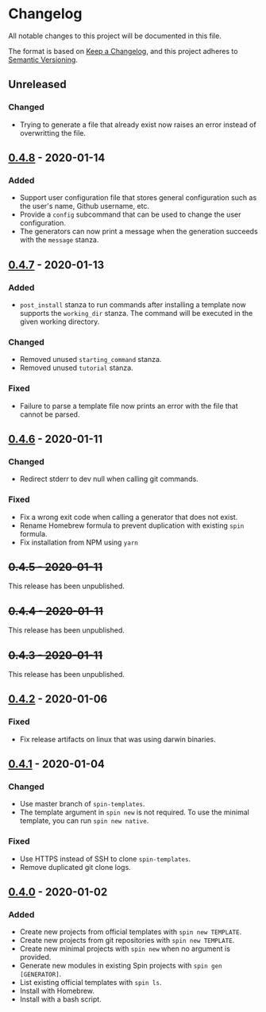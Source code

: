 # Changelog

All notable changes to this project will be documented in this file.

The format is based on [Keep a Changelog](https://keepachangelog.com/en/1.0.0/),
and this project adheres to [Semantic Versioning](https://semver.org/spec/v2.0.0.html).

## Unreleased

### Changed

- Trying to generate a file that already exist now raises an error instead of overwritting the file.

## [0.4.8] - 2020-01-14

### Added

- Support user configuration file that stores general configuration such as the user's name, Github username, etc.
- Provide a `config` subcommand that can be used to change the user configuration.
- The generators can now print a message when the generation succeeds with the `message` stanza.

## [0.4.7] - 2020-01-13

### Added

- `post_install` stanza to run commands after installing a template now supports the `working_dir` stanza.
  The command will be executed in the given working directory.

### Changed

- Removed unused `starting_command` stanza.
- Removed unused `tutorial` stanza.

### Fixed

- Failure to parse a template file now prints an error with the file that cannot be parsed.

## [0.4.6] - 2020-01-11

### Changed

- Redirect stderr to dev null when calling git commands.

### Fixed

- Fix a wrong exit code when calling a generator that does not exist.
- Rename Homebrew formula to prevent duplication with existing `spin` formula.
- Fix installation from NPM using `yarn`

## ~~0.4.5 - 2020-01-11~~

This release has been unpublished.

## ~~0.4.4 - 2020-01-11~~

This release has been unpublished.

## ~~0.4.3 - 2020-01-11~~

This release has been unpublished.

## [0.4.2] - 2020-01-06

### Fixed

- Fix release artifacts on linux that was using darwin binaries.

## [0.4.1] - 2020-01-04

### Changed

- Use master branch of `spin-templates`.
- The template argument in `spin new` is not required. To use the minimal template, you can run `spin new native`.

### Fixed

- Use HTTPS instead of SSH to clone `spin-templates`.
- Remove duplicated git clone logs.

## [0.4.0] - 2020-01-02

### Added

- Create new projects from official templates with `spin new TEMPLATE`.
- Create new projects from git repositories with `spin new TEMPLATE`.
- Create new minimal projects with `spin new` when no argument is provided.
- Generate new modules in existing Spin projects with `spin gen [GENERATOR]`.
- List existing official templates with `spin ls`.
- Install with Homebrew.
- Install with a bash script.

[Unreleased]: https://github.com/tmattio/spin/compare/v0.4.8...HEAD
[0.4.8]: https://github.com/tmattio/spin/compare/v0.4.7...v0.4.8
[0.4.7]: https://github.com/tmattio/spin/compare/v0.4.6...v0.4.7
[0.4.6]: https://github.com/tmattio/spin/compare/v0.4.2...v0.4.6
[0.4.2]: https://github.com/tmattio/spin/compare/v0.4.1...v0.4.2
[0.4.1]: https://github.com/tmattio/spin/compare/v0.4.0...v0.4.1
[0.4.0]: https://github.com/tmattio/spin/releases/tag/v0.4.0
